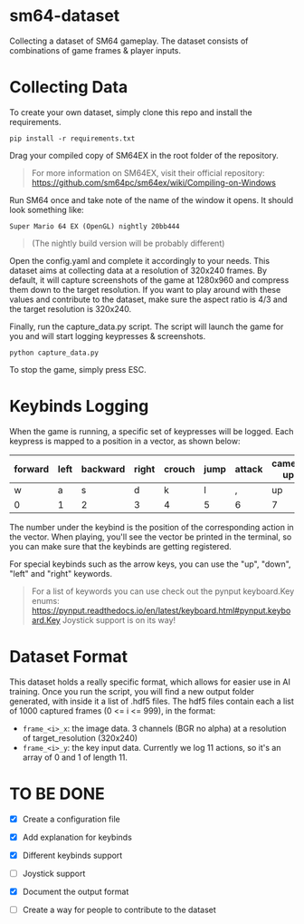 # sm64-dataset
Collecting a dataset of SM64 gameplay. The dataset consists of combinations of game frames &amp; player inputs.

# Collecting Data
To create your own dataset, simply clone this repo and install the requirements.

```
pip install -r requirements.txt
```

Drag your compiled copy of SM64EX in the root folder of the repository.
> For more information on SM64EX, visit their official repository: https://github.com/sm64pc/sm64ex/wiki/Compiling-on-Windows



Run SM64 once and take note of the name of the window it opens. It should look something like:

```
Super Mario 64 EX (OpenGL) nightly 20bb444
```
> (The nightly build version will be probably different)

Open the config.yaml and complete it accordingly to your needs. This dataset aims at collecting data at a resolution of 320x240 frames.
By default, it will capture screenshots of the game at 1280x960 and compress them down to the target resolution. If you want to play around with these values and contribute to the dataset, make sure the aspect ratio is 4/3 and the target resolution is 320x240.

Finally, run the capture_data.py script. The script will launch the game for you and will start logging keypresses & screenshots.

```
python capture_data.py
```

To stop the game, simply press ESC.

# Keybinds Logging
When the game is running, a specific set of keypresses will be logged. Each keypress is mapped to a position in a vector, as shown below:

| forward | left | backward | right | crouch | jump | attack | camera up       | camera down       | camera left       | camera right       |
|---------|------|----------|-------|--------|------|--------|-----------------|-------------------|-------------------|--------------------|
| w       | a    | s        | d     | k      | l    | ,      | up              | down              | left              | right              |
| 0       | 1    | 2        | 3     | 4      | 5    | 6      | 7               | 8                 | 9                 | 10                 |

The number under the keybind is the position of the corresponding action in the vector.
When playing, you'll see the vector be printed in the terminal, so you can make sure that the keybinds are getting registered.

For special keybinds such as the arrow keys, you can use the "up", "down", "left" and "right" keywords.
> For a list of keywords you can use check out the pynput keyboard.Key enums: https://pynput.readthedocs.io/en/latest/keyboard.html#pynput.keyboard.Key
Joystick support is on its way!

# Dataset Format
This dataset holds a really specific format, which allows for easier use in AI training. Once you run the script, you will find a new output folder generated, with inside it a list of .hdf5 files.
The hdf5 files contain each a list of 1000 captured frames (0 <= i <= 999), in the format:
- `frame_<i>_x`: the image data. 3 channels (BGR no alpha) at a resolution of target_resolution (320x240)
- `frame_<i>_y`: the key input data. Currently we log 11 actions, so it's an array of 0 and 1 of length 11.


# TO BE DONE
- [x] Create a configuration file
- [x] Add explanation for keybinds
- [x] Different keybinds support
- [ ] Joystick support
- [x] Document the output format
- [ ] Create a way for people to contribute to the dataset

